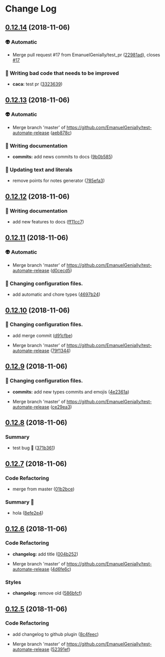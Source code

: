 # Change Log

## [0.12.14](https://github.com/EmanuelGenially/test-automate-release/compare/v0.12.13...v0.12.14) (2018-11-06)


### :alien: Automatic

* Merge pull request #17 from EmanuelGenially/test_pr ([22981ad](https://github.com/EmanuelGenially/test-automate-release/commit/22981ad)), closes [#17](https://github.com/EmanuelGenially/test-automate-release/issues/17)


### :hankey: Writing bad code that needs to be improved

* **caca:** test pr ([3323639](https://github.com/EmanuelGenially/test-automate-release/commit/3323639))

## [0.12.13](https://github.com/EmanuelGenially/test-automate-release/compare/v0.12.12...v0.12.13) (2018-11-06)


### :alien: Automatic

* Merge branch 'master' of https://github.com/EmanuelGenially/test-automate-release ([aeb878c](https://github.com/EmanuelGenially/test-automate-release/commit/aeb878c))


### :memo: Writing documentation

* **commits:** add news commits to docs ([9b0b585](https://github.com/EmanuelGenially/test-automate-release/commit/9b0b585))


### :speech_balloon: Updating text and literals

* remove points for notes generator ([785efa3](https://github.com/EmanuelGenially/test-automate-release/commit/785efa3))

## [0.12.12](https://github.com/EmanuelGenially/test-automate-release/compare/v0.12.11...v0.12.12) (2018-11-06)


### :memo: Writing documentation

* add new features to docs ([ff11cc7](https://github.com/EmanuelGenially/test-automate-release/commit/ff11cc7))

## [0.12.11](https://github.com/EmanuelGenially/test-automate-release/compare/v0.12.10...v0.12.11) (2018-11-06)


### :alien: Automatic

* Merge branch 'master' of https://github.com/EmanuelGenially/test-automate-release ([d0cecd5](https://github.com/EmanuelGenially/test-automate-release/commit/d0cecd5))


### :wrench: Changing configuration files.

* add automatic and chore types ([4697b24](https://github.com/EmanuelGenially/test-automate-release/commit/4697b24))

## [0.12.10](https://github.com/EmanuelGenially/test-automate-release/compare/v0.12.9...v0.12.10) (2018-11-06)


### :wrench: Changing configuration files.

* add merge commit ([d91cfbe](https://github.com/EmanuelGenially/test-automate-release/commit/d91cfbe))


* Merge branch 'master' of https://github.com/EmanuelGenially/test-automate-release ([79f1344](https://github.com/EmanuelGenially/test-automate-release/commit/79f1344))

## [0.12.9](https://github.com/EmanuelGenially/test-automate-release/compare/v0.12.8...v0.12.9) (2018-11-06)


### :wrench: Changing configuration files.

* **commits:** add new types commits and emojis ([4e2361a](https://github.com/EmanuelGenially/test-automate-release/commit/4e2361a))


* Merge branch 'master' of https://github.com/EmanuelGenially/test-automate-release ([ce29ea3](https://github.com/EmanuelGenially/test-automate-release/commit/ce29ea3))

## [0.12.8](https://github.com/EmanuelGenially/test-automate-release/compare/v0.12.7...v0.12.8) (2018-11-06)


### Summary

* test bug :bug: ([371b361](https://github.com/EmanuelGenially/test-automate-release/commit/371b361))

## [0.12.7](https://github.com/EmanuelGenially/test-automate-release/compare/v0.12.6...v0.12.7) (2018-11-06)


### Code Refactoring

* merge from master ([01b2bce](https://github.com/EmanuelGenially/test-automate-release/commit/01b2bce))


### Summary :bug:

* hola ([8efe2e4](https://github.com/EmanuelGenially/test-automate-release/commit/8efe2e4))

## [0.12.6](https://github.com/EmanuelGenially/test-automate-release/compare/v0.12.5...v0.12.6) (2018-11-06)


### Code Refactoring

* **changelog:** add title ([004b252](https://github.com/EmanuelGenially/test-automate-release/commit/004b252))


* Merge branch 'master' of https://github.com/EmanuelGenially/test-automate-release ([4d6fe6c](https://github.com/EmanuelGenially/test-automate-release/commit/4d6fe6c))


### Styles

* **changelog:** remove old ([586bfcf](https://github.com/EmanuelGenially/test-automate-release/commit/586bfcf))

## [0.12.5](https://github.com/EmanuelGenially/test-automate-release/compare/v0.12.4...v0.12.5) (2018-11-06)

### Code Refactoring

- add changelog to github plugin ([8c4feec](https://github.com/EmanuelGenially/test-automate-release/commit/8c4feec))

* Merge branch 'master' of https://github.com/EmanuelGenially/test-automate-release ([52391ef](https://github.com/EmanuelGenially/test-automate-release/commit/52391ef))
